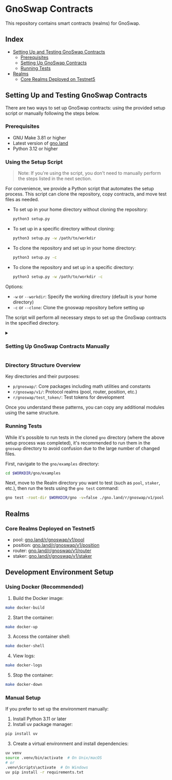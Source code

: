 # GnoSwap Contracts

This repository contains smart contracts (realms) for GnoSwap.

## Index

- [Setting Up and Testing GnoSwap Contracts](#setting-up-and-testing-gnoswap-contracts)
  - [Prerequisites](#prerequisites)
  - [Setting Up GnoSwap Contracts](#setting-up-gnoswap-contracts)
  - [Running Tests](#running-tests)
- [Realms](#realms)
  - [Core Realms Deployed on Testnet5](#core-realms-deployed-on-testnet5)


## Setting Up and Testing GnoSwap Contracts

There are two ways to set up GnoSwap contracts: using the provided setup script or manually following the steps below.

### Prerequisites

- GNU Make 3.81 or higher
- Latest version of [gno.land](https://github.com/gnolang/gno)
- Python 3.12 or higher

### Using the Setup Script

> Note: If you're using the script, you don't need to manually perform the steps listed in the next section.

For convenience, we provide a Python script that automates the setup process. This script can clone the repository, copy contracts, and move test files as needed.

- To set up in your home directory without cloning the repository:

  ```bash
  python3 setup.py
  ```

- To set up in a specific directory without cloning:

  ```bash
  python3 setup.py -w /path/to/workdir
  ```

- To clone the repository and set up in your home directory:

  ```bash
  python3 setup.py -c
  ```

- To clone the repository and set up in a specific directory:

  ```bash
  python3 setup.py -w /path/to/workdir -c
  ```

Options:

- `-w` or `--workdir`: Specify the working directory (default is your home directory)
- `-c` or `--clone`: Clone the gnoswap repository before setting up

The script will perform all necessary steps to set up the GnoSwap contracts in the specified directory.

<details>
<summary><h3>Setting Up GnoSwap Contracts Manually</h3></summary>

> Important: This manual setup method is not recommended and should only be used as a last resort. If the setup script is not working properly, please create an issue in the repository.

This section guides you through the process of setting up GnoSwap contracts. The process involves three main steps: cloning the `gnoswap` repository, copying the contracts to the `gno` directory, and moving test cases to their respective directories.

1. Clone the repository:

   ```bash
   cd $WORKDIR
   git clone https://github.com/gnoswap-labs/gnoswap.git
   cd gnoswap
   ```

2. Understand the directory structure pattern:

   ```tree
   contract/
   ├── p/  # Packages directory
   │   └── gnoswap/
   │       ├── consts/
   │       ├── gnsmath/
   │       └── ...
   └── r/  # Realms directory
       └── gnoswap/
           ├── common/
           ├── pool/
           └── ...
   ```

3. Create the base directories:

   ```bash
   # Create directories for packages and realms
   mkdir -p $WORKDIR/gno/examples/gno.land/p/gnoswap
   mkdir -p $WORKDIR/gno/examples/gno.land/r/gnoswap/v1
   ```

4. Copy files following these patterns:

   For packages:

   ```bash
   # Pattern:
   cp -R contract/p/gnoswap/<package_name> $WORKDIR/gno/examples/gno.land/p/gnoswap/

   # Examples:
   cp -R contract/p/gnoswap/consts $WORKDIR/gno/examples/gno.land/p/gnoswap/
   cp -R contract/p/gnoswap/gnsmath $WORKDIR/gno/examples/gno.land/p/gnoswap/
   ```

   For realm modules:

   ```bash
   # Pattern:
   cp -R contract/r/gnoswap/<module_name> $WORKDIR/gno/examples/gno.land/r/gnoswap/v1/

   # Examples:
   cp -R contract/r/gnoswap/pool $WORKDIR/gno/examples/gno.land/r/gnoswap/v1/
   cp -R contract/r/gnoswap/router $WORKDIR/gno/examples/gno.land/r/gnoswap/v1/
   ```

   For test tokens:

   ```bash
   # Pattern:
   cp -R contract/r/gnoswap/test_token/<token_name> $WORKDIR/gno/examples/gno.land/r/

   # Example:
   cp -R contract/r/gnoswap/test_token/usdc $WORKDIR/gno/examples/gno.land/r/
   ```

5. Verify the setup:

   ```bash
   cd $WORKDIR/gno/examples
   gno test -root-dir $WORKDIR/gno -v=false ./gno.land/r/gnoswap/v1/pool
   ```

> Note: The setup maintains the original directory structure, including test files which are now part of their respective packages.

</details>

### Directory Structure Overview

Key directories and their purposes:

- `p/gnoswap/`: Core packages including math utilities and constants
- `r/gnoswap/v1/`: Protocol realms (pool, router, position, etc.)
- `r/gnoswap/test_token/`: Test tokens for development

Once you understand these patterns, you can copy any additional modules using the same structure.

### Running Tests

While it's possible to run tests in the cloned `gno` directory (where the above setup process was completed), it's recommended to run them in the `gnoswap` directory to avoid confusion due to the large number of changed files.

First, navigate to the `gno/examples` directory:

```bash
cd $WORKDIR/gno/examples
```

Next, move to the Realm directory you want to test (such as `pool`, `staker`, etc.), then run the tests using the `gno test` command:

```bash
gno test -root-dir $WORKDIR/gno -v=false ./gno.land/r/gnoswap/v1/pool
```

## Realms

### Core Realms Deployed on Testnet5

- pool: [gno.land/r/gnoswap/v1/pool](https://gnoscan.io/realms/details?path=gno.land/r/gnoswap/v1/pool)
- position: [gno.land/r/gnoswap/v1/position](https://gnoscan.io/realms/details?path=gno.land/r/gnoswap/v1/position)
- router: [gno.land/r/gnoswap/v1/router](https://gnoscan.io/realms/details?path=gno.land/r/gnoswap/v1/router)
- staker: [gno.land/r/gnoswap/v1/staker](https://gnoscan.io/realms/details?path=gno.land/r/gnoswap/v1/staker)

## Development Environment Setup

### Using Docker (Recommended)

1. Build the Docker image:
```bash
make docker-build
```

2. Start the container:
```bash
make docker-up
```

3. Access the container shell:
```bash
make docker-shell
```

4. View logs:
```bash
make docker-logs
```

5. Stop the container:
```bash
make docker-down
```

### Manual Setup

If you prefer to set up the environment manually:

1. Install Python 3.11 or later
2. Install uv package manager:
```bash
pip install uv
```

3. Create a virtual environment and install dependencies:
```bash
uv venv
source .venv/bin/activate  # On Unix/macOS
# or
.venv\Scripts\activate  # On Windows
uv pip install -r requirements.txt
```